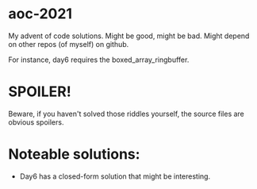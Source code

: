 # aoc-2021
My advent of code solutions. Might be good, might be bad. Might depend on other repos (of myself) on github.

For instance, day6 requires the boxed_array_ringbuffer.

# SPOILER!

Beware, if you haven't solved those riddles yourself, the source files are obvious spoilers.

# Noteable solutions:
- Day6 has a closed-form solution that might be interesting.
